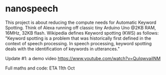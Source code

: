 # nanospeech
This project is about reducing the compute needs for Automatic Keyword Spotting. Think of Alexa running off classic tiny Arduino Uno @2KB RAM, 16MHz, 32KB flash.
Wikipedia defines Keyword spotting (KWS) as follows: "Keyword spotting is a problem that was historically first defined in the context of speech processing. In speech processing, keyword spotting deals with the identification of keywords in utterances."

Update #1: a demo video
https://www.youtube.com/watch?v=QuIqwvaiINM

Full maths and code: ETA 11th Oct

